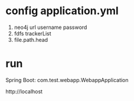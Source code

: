 # config application.yml
1. neo4j url username password
2. fdfs trackerList
3. file.path.head

# run
Spring Boot: com.test.webapp.WebappApplication

http://localhost